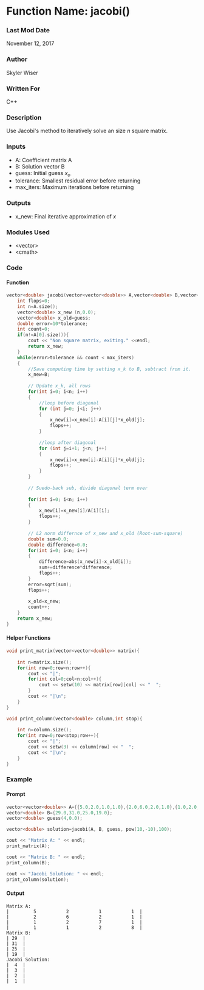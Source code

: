 # Function Name: jacobi()

### Last Mod Date
November 12, 2017
### Author
Skyler Wiser
### Written For
C++
### Description
Use Jacobi's method to iteratively solve an size *n* square matrix.
### Inputs

* A: Coefficient matrix A
* B: Solution vector B
* guess: Initial guess *x<sub>o</sub>*
* tolerance: Smallest residual error before returning
* max_iters: Maximum iterations before returning

### Outputs

* x_new: Final iterative approximation of *x*

### Modules Used

* \<vector\>
* \<cmath\>

### Code

#### Function

```c++
vector<double> jacobi(vector<vector<double>> A,vector<double> B,vector<double> guess,double tolerance,int max_iters){
    int flops=0;
    int n=A.size();
    vector<double> x_new (n,0.0);
    vector<double> x_old=guess;
    double error=10*tolerance;
    int count=0;
    if(n!=A[0].size()){
        cout << "Non square matrix, exiting." <<endl;
        return x_new;
    }
    while(error>tolerance && count < max_iters)
    {
        //Save computing time by setting x_k to B, subtract from it.
        x_new=B;
        
        // Update x_k, all rows
        for(int i=0; i<n; i++)
        {
            //loop before diagonal
            for (int j=0; j<i; j++)
            {
                x_new[i]=x_new[i]-A[i][j]*x_old[j];
                flops++;
            }
            
            //loop after diagonal
            for (int j=i+1; j<n; j++)
            {
                x_new[i]=x_new[i]-A[i][j]*x_old[j];
                flops++;
            }
        }
        
        // Suedo-back sub, divide diagonal term over
        
        for(int i=0; i<n; i++)
        {
            x_new[i]=x_new[i]/A[i][i];
            flops++;
        }
        
        // L2 norm differnce of x_new and x_old (Root-sum-square)
        double sum=0.0;
        double difference=0.0;
        for(int i=0; i<n; i++)
        {
            difference=abs(x_new[i]-x_old[i]);
            sum+=difference*difference;
            flops++;
        }
        error=sqrt(sum);
        flops++;
        
        x_old=x_new;
        count++;
    }
    return x_new;
}
```

#### Helper Functions

```c++
void print_matrix(vector<vector<double>> matrix){
    
    int n=matrix.size();
    for(int row=0;row<n;row++){
        cout << "|";
        for(int col=0;col<n;col++){
            cout << setw(10) << matrix[row][col] << "  ";
        }
        cout << "|\n";
    }
}

void print_column(vector<double> column,int stop){
    
    int n=column.size();
    for(int row=0;row<stop;row++){
        cout << "|";
        cout << setw(3) << column[row] << "  ";
        cout << "|\n";
    }
}
```

### Example
#### Prompt

```c++
vector<vector<double>> A={{5.0,2.0,1.0,1.0},{2.0,6.0,2.0,1.0},{1.0,2.0,7.0,1.0},{1.0,1.0,2.0,8.0}};
vector<double> B={29.0,31.0,25.0,19.0};
vector<double> guess(4,0.0);

vector<double> solution=jacobi(A, B, guess, pow(10,-10),100);

cout << "Matrix A: " << endl;
print_matrix(A);

cout << "Matrix B: " << endl;
print_column(B);

cout << "Jacobi Solution: " << endl;
print_column(solution);
```

#### Output

```
Matrix A: 
|         5           2           1           1  |
|         2           6           2           1  |
|         1           2           7           1  |
|         1           1           2           8  |
Matrix B: 
| 29  |
| 31  |
| 25  |
| 19  |
Jacobi Solution: 
|  4  |
|  3  |
|  2  |
|  1  |
```











